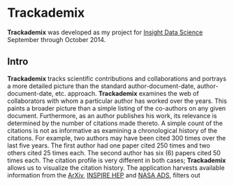 Trackademix
===========

**Trackademix** was developed as my project for [Insight Data Science](http://insightdataengineering.com) September through October 2014.

## Intro

**Trackademix** tracks scientific contributions and collaborations and portrays a more detailed picture than the standard author-document-date, author-document-date, etc. approach. 
**Trackademix** examines the web of collaborators with whom a particular author has worked over the years.
This paints a broader picture than a simple listing of the co-authors on any given document.
Furthermore, as an author publishes his work, its relevance is determined by the number of citations made thereto.
A simple count of the citations is not as informative as examining a chronological history of the citations.
For example, two authors may have been cited 300 times over the last five years.
The first author had one paper cited 250 times and two others cited 25 times each.
The second author has six (6) papers cited 50 times each.
The citation profile is very different in both cases; **Trackademix** allows us to visualize the citation history. 
The application harvests available information from the [ArXiv](http://arxiv.org), [INSPIRE HEP](http://inspirehep.net) and [NASA ADS](http://harvard.edu), filters out


